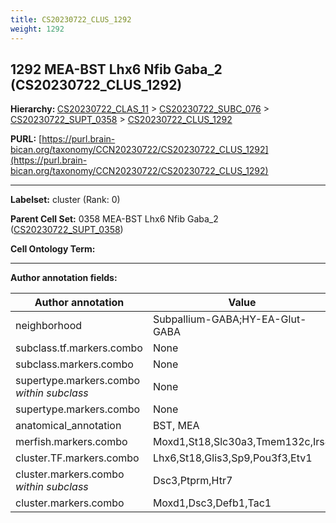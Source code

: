 ```yaml
---
title: CS20230722_CLUS_1292
weight: 1292
---
```

## 1292 MEA-BST Lhx6 Nfib Gaba_2 (CS20230722_CLUS_1292)
<b>Hierarchy: </b>
[CS20230722_CLAS_11](../CS20230722_CLAS_11) >
[CS20230722_SUBC_076](../CS20230722_SUBC_076) >
[CS20230722_SUPT_0358](../CS20230722_SUPT_0358) >
[CS20230722_CLUS_1292](../CS20230722_CLUS_1292)

**PURL:** [https://purl.brain-bican.org/taxonomy/CCN20230722/CS20230722_CLUS_1292](https://purl.brain-bican.org/taxonomy/CCN20230722/CS20230722_CLUS_1292)

---


**Labelset:** cluster (Rank: 0)

**Parent Cell Set:** 0358 MEA-BST Lhx6 Nfib Gaba_2 ([CS20230722_SUPT_0358](../CS20230722_SUPT_0358))



**Cell Ontology Term:** 

[MARKER GENES.]: #


---

[TRANSFERRED ANNOTATIONS.]: #


[AUTHOR ANNOTATION FIELDS.]: #


**Author annotation fields:**

| Author annotation | Value |
|-------------------|-------|
|neighborhood|Subpallium-GABA;HY-EA-Glut-GABA|
|subclass.tf.markers.combo|None|
|subclass.markers.combo|None|
|supertype.markers.combo _within subclass_|None|
|supertype.markers.combo|None|
|anatomical_annotation|BST, MEA|
|merfish.markers.combo|Moxd1,St18,Slc30a3,Tmem132c,Irs4|
|cluster.TF.markers.combo|Lhx6,St18,Glis3,Sp9,Pou3f3,Etv1|
|cluster.markers.combo _within subclass_|Dsc3,Ptprm,Htr7|
|cluster.markers.combo|Moxd1,Dsc3,Defb1,Tac1|
